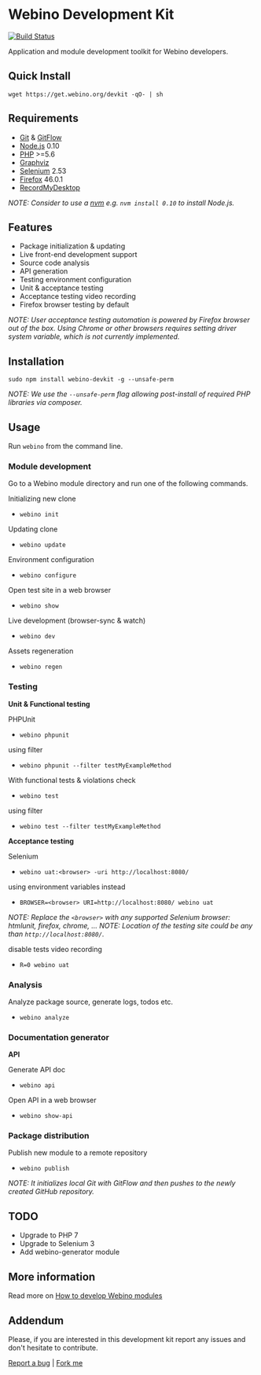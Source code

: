 # Webino Development Kit

[![Build Status](https://travis-ci.org/webino/webino-devkit.svg?branch=develop)](https://travis-ci.org/webino/webino-devkit)

Application and module development toolkit for Webino developers.

## Quick Install

`wget https://get.webino.org/devkit -qO- | sh`

## Requirements

- [Git](http://git-scm.com) & [GitFlow](https://github.com/nvie/gitflow)
- [Node.js](http://nodejs.org/) 0.10
- [PHP](http://php.net/) >=5.6
- [Graphviz](http://www.graphviz.org)
- [Selenium](http://selenium-release.storage.googleapis.com/index.html?path=2.53/) 2.53
- [Firefox](https://ftp.mozilla.org/pub/firefox/releases/46.0.1/linux-x86_64/en-US/) 46.0.1
- [RecordMyDesktop](http://recordmydesktop.sourceforge.net/)

*NOTE: Consider to use a [nvm](https://github.com/creationix/nvm) e.g. `nvm install 0.10` to install Node.js.*

## Features

- Package initialization & updating
- Live front-end development support
- Source code analysis
- API generation
- Testing environment configuration
- Unit & acceptance testing
- Acceptance testing video recording
- Firefox browser testing by default

*NOTE: User acceptance testing automation is powered by Firefox browser out of the box. Using Chrome or other
 browsers requires setting driver system variable, which is not currently implemented.*

## Installation

`sudo npm install webino-devkit -g --unsafe-perm`

*NOTE: We use the `--unsafe-perm` flag allowing post-install of required PHP libraries via composer.*

## Usage

Run `webino` from the command line.

### Module development

Go to a Webino module directory and run one of the following commands.

Initializing new clone
- `webino init`

Updating clone
- `webino update`

Environment configuration
- `webino configure`

Open test site in a web browser
- `webino show`

Live development (browser-sync & watch)
- `webino dev`

Assets regeneration
- `webino regen`

### Testing

**Unit & Functional testing**

PHPUnit
- `webino phpunit`

using filter
- `webino phpunit --filter testMyExampleMethod`

With functional tests & violations check
- `webino test`

using filter
- `webino test --filter testMyExampleMethod`

**Acceptance testing**

Selenium
- `webino uat:<browser> -uri http://localhost:8080/`

using environment variables instead

- `BROWSER=<browser> URI=http://localhost:8080/ webino uat`

*NOTE: Replace the `<browser>` with any supported Selenium browser: htmlunit, firefox, chrome, ...*
*NOTE: Location of the testing site could be any than `http://localhost:8080/`.*

disable tests video recording

- `R=0 webino uat`

### Analysis

Analyze package source, generate logs, todos etc.
- `webino analyze`

### Documentation generator

**API**

Generate API doc
- `webino api`

Open API in a web browser
- `webino show-api`

### Package distribution

Publish new module to a remote repository
- `webino publish`

*NOTE: It initializes local Git with GitFlow and then pushes to the newly created GitHub repository.*

## TODO

- Upgrade to PHP 7
- Upgrade to Selenium 3
- Add webino-generator module

## More information

Read more on [How to develop Webino modules](https://github.com/webino/Webino/wiki/How-to-develop-Webino-module)

## Addendum

Please, if you are interested in this development kit report any issues and don't hesitate to contribute.

[Report a bug](https://github.com/webino/webino-devkit/issues) | [Fork me](https://github.com/webino/webino-devkit)

